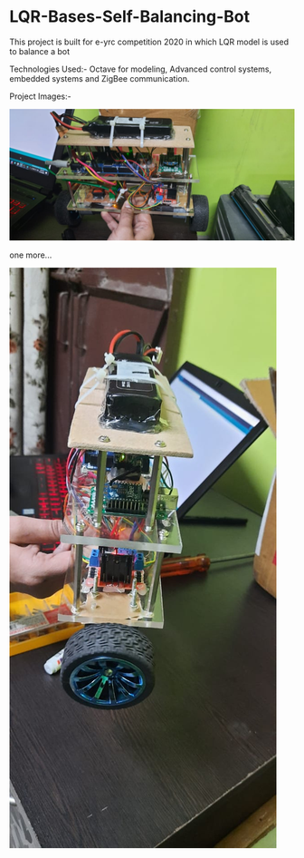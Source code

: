 # LQR-Bases-Self-Balancing-Bot
This project is built for e-yrc competition 2020 in which LQR model is used to balance a bot

Technologies Used:- Octave for modeling, Advanced control systems, embedded systems and ZigBee communication.

Project Images:-

![](https://github.com/bhaskarsdose/LQR-Bases-Self-Balancing-Bot/blob/master/Documents%20%26%20Images/2.jpeg)

one more...

![](https://github.com/bhaskarsdose/LQR-Bases-Self-Balancing-Bot/blob/master/Documents%20%26%20Images/1.jpeg)